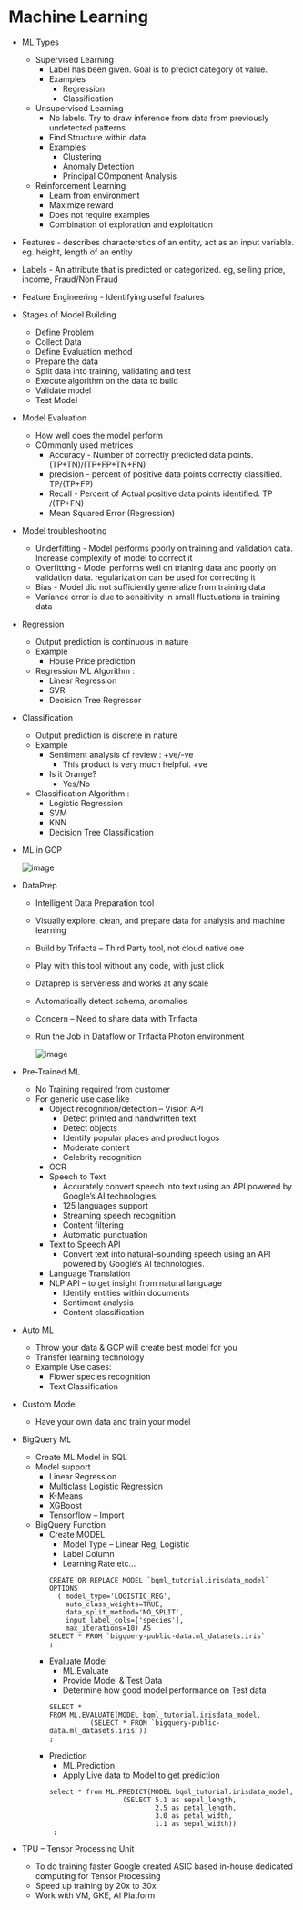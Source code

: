 # Machine Learning

- ML Types
  - Supervised Learning
    - Label has been given. Goal is to predict category ot value.
    - Examples
      - Regression
      - Classification
  - Unsupervised Learning
    - No labels. Try to draw inference from data from previously undetected patterns
    - Find Structure within data
    - Examples
      - Clustering
      - Anomaly Detection
      - Principal COmponent Analysis
  - Reinforcement Learning
    - Learn from environment
    - Maximize reward
    - Does not require examples
    - Combination of exploration and exploitation
 
- Features - describes characterstics of an entity, act as an input variable. eg. height, length of an entity
- Labels - An attribute that is predicted or categorized. eg, selling price, income, Fraud/Non Fraud 
- Feature Engineering - Identifying useful features
- Stages of Model Building
  - Define Problem
  - Collect Data
  - Define Evaluation method
  - Prepare the data
  - Split data into training, validating and test
  - Execute algorithm on the data to build
  - Validate model
  - Test Model
- Model Evaluation
  - How well does the model perform
  - COmmonly used metrices 
    - Accuracy - Number of correctly predicted data points. (TP+TN)/(TP+FP+TN+FN)
    - precision - percent of positive data points correctly classified. TP/(TP+FP)
    - Recall - Percent of Actual positive data points identified. TP /(TP+FN)
    - Mean Squared Error (Regression)
- Model troubleshooting
  - Underfitting - Model performs poorly on training and validation data. Increase complexity of model to correct it
  - Overfitting - Model performs well on trianing data and poorly on validation data. regularization can be used for correcting it
  - Bias - Model did not sufficiently generalize from training data 
  - Variance error is due to sensitivity in small fluctuations in training data

- Regression
  - Output prediction is continuous in nature
  - Example
    - House Price prediction
  - Regression ML Algorithm :
    - Linear Regression
    - SVR
    - Decision Tree Regressor

- Classification
  - Output prediction is discrete in nature
  - Example
    - Sentiment analysis of review : +ve/-ve
      - This product is very much helpful. +ve
    - Is it Orange?
      - Yes/No
  - Classification Algorithm :
    - Logistic Regression
    - SVM
    - KNN
    - Decision Tree Classification

- ML in GCP

    ![image](https://user-images.githubusercontent.com/19702456/225668516-b06ef0ce-c313-4b1d-823f-1e9748846cbc.png)

- DataPrep

  - Intelligent Data Preparation tool
  - Visually explore, clean, and prepare data for analysis and machine learning
  - Build by Trifacta – Third Party tool, not cloud native one
  - Play with this tool without any code, with just click
  - Dataprep is serverless and works at any scale
  - Automatically detect schema, anomalies
  - Concern – Need to share data with Trifacta
  - Run the Job in Dataflow or Trifacta Photon environment

    ![image](https://user-images.githubusercontent.com/19702456/225673995-ebebe006-6511-4a8d-82b8-8ec39f3123b9.png)

- Pre-Trained ML
  - No Training required from customer
  - For generic use case like
    - Object recognition/detection – Vision API
      - Detect printed and handwritten text
      - Detect objects
      - Identify popular places and product logos
      - Moderate content
      - Celebrity recognition
    - OCR
    - Speech to Text
      - Accurately convert speech into text using an API powered by Google’s AI technologies.
      - 125 languages support
      - Streaming speech recognition
      - Content filtering
      - Automatic punctuation
    - Text to Speech API
      - Convert text into natural-sounding speech using an API powered by Google’s AI technologies.
    - Language Translation
    - NLP API – to get insight from natural language
       - Identify entities within documents
       - Sentiment analysis
       - Content classification

- Auto ML
  - Throw your data & GCP will create best model for you
  - Transfer learning technology
  - Example Use cases:
    - Flower species recognition
    - Text Classification 

- Custom Model
  - Have your own data and train your model

- BigQuery ML
  - Create ML Model in SQL
  - Model support
    - Linear Regression
    - Multiclass Logistic Regression
    - K-Means
    - XGBoost
    - Tensorflow – Import
  - BigQuery Function
    - Create MODEL
      - Model Type – Linear Reg, Logistic
      - Label Column
      - Learning Rate etc…
      ```
      CREATE OR REPLACE MODEL `bqml_tutorial.irisdata_model`
      OPTIONS
        ( model_type='LOGISTIC_REG',
          auto_class_weights=TRUE,
          data_split_method='NO_SPLIT',
          input_label_cols=['species'],
          max_iterations=10) AS
      SELECT * FROM `bigquery-public-data.ml_datasets.iris`
      ;
      ```
    - Evaluate Model
      - ML.Evaluate
      - Provide Model & Test Data
      - Determine how good model performance on Test data
      ```
      SELECT * 
      FROM ML.EVALUATE(MODEL bqml_tutorial.irisdata_model,
                (SELECT * FROM `bigquery-public-data.ml_datasets.iris`))
      ;
      ```
    - Prediction
      - ML.Prediction
      - Apply Live data to Model to get prediction
      ```
      select * from ML.PREDICT(MODEL bqml_tutorial.irisdata_model, 
                        (SELECT 5.1 as sepal_length,
                                2.5 as petal_length,
                                3.0 as petal_width,
                                1.1 as sepal_width))
       ;
       ```

- TPU – Tensor Processing Unit
  - To do training faster Google created ASIC based in-house dedicated computing for Tensor Processing
  - Speed up training by 20x to 30x
  - Work with VM, GKE, AI Platform




